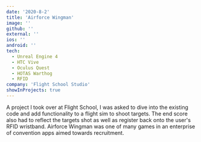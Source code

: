 ```yaml
---
date: '2020-8-2'
title: 'Airforce Wingman'
image: ''
github: ''
external: ''
ios: ''
android: ''
tech:
  - Unreal Engine 4
  - HTC Vive
  - Oculus Quest
  - HOTAS Warthog
  - RFID
company: 'Flight School Studio'
showInProjects: true
---
```


A project I took over at Flight School, I was asked to dive into the existing code and add functionality to a flight sim to shoot targets. The end score also had to reflect the targets shot as well as register back onto the user's RFID wristband. Airforce Wingman was one of many games in an enterprise of convention apps aimed towards recruitment.
